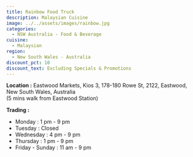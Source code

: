 ```yaml
---
title: Rainbow Food Truck
description: Malaysian Cuisine
image: ../../assets/images/rainbow.jpg
categories:
  - NSW Australia - Food & Beverage
cuisine:
  - Malaysian
region:
  - New South Wales - Australia
discount_pct: 10
discount_text: Excluding Specials & Promotions
---
```

**Location :** Eastwood Markets, Kios 3, 178-180 Rowe St, 2122, Eastwood, New South Wales, Australia\
(5 mins walk from Eastwood Station)

**Trading :**

* Monday : 1 pm - 9 pm
* Tuesday : Closed
* Wednesday : 4 pm - 9 pm
* Thursday : 1 pm - 9 pm
* Friday - Sunday : 11 am - 9 pm
